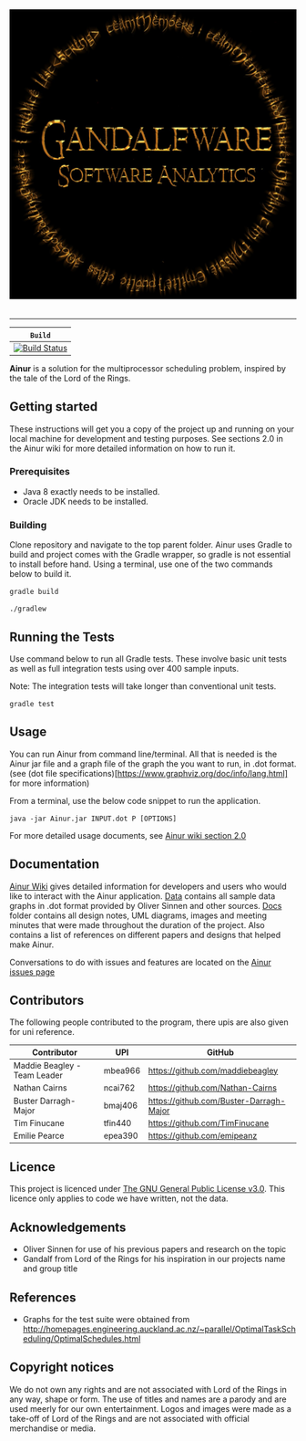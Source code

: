 <div align="center">
  <img src="https://github.com/TimFinucane/Ainur/blob/master/docs/images/logo.jpg"><br><br>
</div>

-----------------


| **`Build`** |
|-----------------|
| [![Build Status](https://tim-finucane.com/jenkins/job/ainur/job/Ainur/job/master/badge/icon)](https://tim-finucane.com/jenkins/job/ainur/job/Ainur/job/master/) |

**Ainur** is a solution for the multiprocessor scheduling problem, inspired by the tale of the Lord of the Rings.

## Getting started
These instructions will get you a copy of the project up and running on your local machine for development and testing purposes. See sections 2.0 in the Ainur wiki for more detailed information on how to run it.

### Prerequisites
- Java 8 exactly needs to be installed.
- Oracle JDK needs to be installed.

### Building
Clone repository and navigate to the top parent folder.
 Ainur uses Gradle to build and project comes with the Gradle wrapper, so gradle is not essential to install before hand. Using a terminal, use one of the two commands below to build it.

```
gradle build
```
```
./gradlew
```

## Running the Tests
Use command below to run all Gradle tests. These involve basic unit tests as well as full integration tests using over 400 sample inputs. 

Note: The integration tests will take longer than conventional unit tests.

```
gradle test
```

## Usage
You can run Ainur from command line/terminal. All that is needed is the Ainur jar file and a graph file of the graph the you want to run, in .dot format. (see (dot file specifications)[https://www.graphviz.org/doc/info/lang.html] for more information)

From a terminal, use the below code snippet to run the application.
```
java -jar Ainur.jar INPUT.dot P [OPTIONS]
```
For more detailed usage documents, see [Ainur wiki section 2.0](https://github.com/TimFinucane/Ainur/wiki/Command-Line-Interface_)

## Documentation
[Ainur Wiki](https://github.com/TimFinucane/Ainur/wiki) gives detailed information for developers and users who would like to interact with the Ainur application.
[Data](https://github.com/TimFinucane/Ainur/tree/master/data) contains all sample data graphs in .dot format provided by Oliver Sinnen and other sources.
[Docs](https://github.com/TimFinucane/Ainur/tree/master/docs) folder contains all design notes, UML diagrams, images and meeting minutes that were made throughout the duration of the project. Also contains a list of references on different papers and designs that helped make Ainur.

Conversations to do with issues and features are located on the [Ainur issues page](https://github.com/TimFinucane/Ainur/issues)

## Contributors
The following people contributed to the program, there upis are also given for uni reference.

| Contributor | UPI | GitHub
| ----------- | --- | ----- |
| Maddie Beagley - Team Leader | mbea966 | https://github.com/maddiebeagley
| Nathan Cairns | ncai762 | https://github.com/Nathan-Cairns
| Buster Darragh-Major | bmaj406 | https://github.com/Buster-Darragh-Major
| Tim Finucane | tfin440 | https://github.com/TimFinucane
| Emilie Pearce | epea390 | https://github.com/emipeanz

## Licence
This project is licenced under [The GNU General Public License v3.0](https://github.com/TimFinucane/Ainur/blob/master/LICENSE.md). This licence only applies to code we have written, not the data.

## Acknowledgements
- Oliver Sinnen for use of his previous papers and research on the topic
- Gandalf from Lord of the Rings for his inspiration in our projects name and group title

## References 
- Graphs for the test suite were obtained from http://homepages.engineering.auckland.ac.nz/~parallel/OptimalTaskScheduling/OptimalSchedules.html

## Copyright notices
We do not own any rights and are not associated with Lord of the Rings in any way, shape or form. The use of titles and names are a parody and are used meerly for our own entertainment. Logos and images were made as a take-off of Lord of the Rings and are not associated with official merchandise or media.
